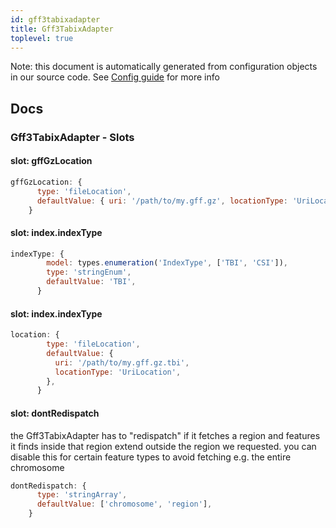 ```yaml
---
id: gff3tabixadapter
title: Gff3TabixAdapter
toplevel: true
---
```


Note: this document is automatically generated from configuration objects in
our source code. See [Config guide](/docs/config_guide) for more info

## Docs

### Gff3TabixAdapter - Slots

#### slot: gffGzLocation

```js
gffGzLocation: {
      type: 'fileLocation',
      defaultValue: { uri: '/path/to/my.gff.gz', locationType: 'UriLocation' },
    }
```

#### slot: index.indexType

```js
indexType: {
        model: types.enumeration('IndexType', ['TBI', 'CSI']),
        type: 'stringEnum',
        defaultValue: 'TBI',
      }
```

#### slot: index.indexType

```js
location: {
        type: 'fileLocation',
        defaultValue: {
          uri: '/path/to/my.gff.gz.tbi',
          locationType: 'UriLocation',
        },
      }
```

#### slot: dontRedispatch

the Gff3TabixAdapter has to "redispatch" if it fetches a region and
features it finds inside that region extend outside the region we requested.
you can disable this for certain feature types to avoid fetching e.g. the
entire chromosome

```js
dontRedispatch: {
      type: 'stringArray',
      defaultValue: ['chromosome', 'region'],
    }
```
